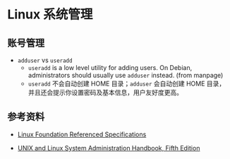 # Linux 系统管理

## 账号管理

- `adduser` vs `useradd`
  - `useradd` is a low level utility for adding users. On Debian, administrators should usually use `adduser` instead. (from manpage)
  - `useradd` 不会自动创建 HOME 目录；`adduser` 会自动创建 HOME 目录，并且还会提示你设置密码及基本信息，用户友好度更高。

## 参考资料

- [Linux Foundation Referenced Specifications][1]
- [UNIX and Linux System Administration Handbook, Fifth Edition][2]

  [1]: https://refspecs.linuxfoundation.org/
  [2]: https://admin.com/
